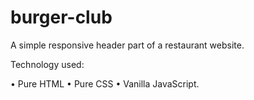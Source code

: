 # burger-club
A simple responsive header part of a restaurant website.

Technology used:

•	Pure HTML
•	Pure CSS
•	Vanilla JavaScript.

